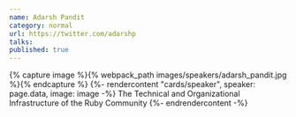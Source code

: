 ```yaml
---
name: Adarsh Pandit
category: normal
url: https://twitter.com/adarshp
talks:
published: true
---
```


{% capture image %}{% webpack_path images/speakers/adarsh_pandit.jpg %}{% endcapture %}
{%- rendercontent "cards/speaker", speaker: page.data, image: image -%}
The Technical and Organizational Infrastructure of the Ruby Community
{%- endrendercontent -%}
